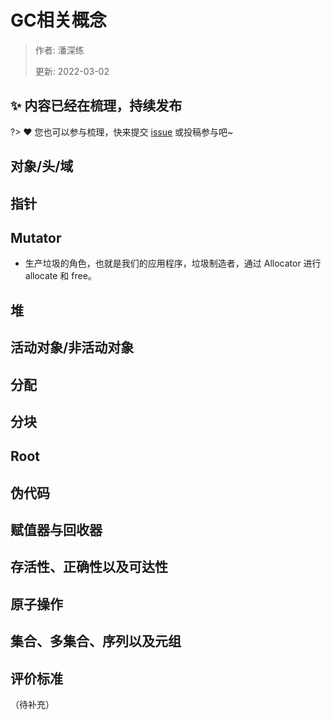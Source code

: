 # GC相关概念

> 作者: 潘深练
>
> 更新: 2022-03-02

## ✨ 内容已经在梳理，持续发布
?> ❤️ 您也可以参与梳理，快来提交 [issue](https://github.com/senlypan/jvm-docs/issues) 或投稿参与吧~




## 对象/头/域
## 指针
## Mutator
- 生产垃圾的角色，也就是我们的应用程序，垃圾制造者，通过 Allocator 进行 allocate 和 free。
## 堆
## 活动对象/非活动对象
## 分配
## 分块
## Root
## 伪代码
## 赋值器与回收器
## 存活性、正确性以及可达性
## 原子操作
## 集合、多集合、序列以及元组
## 评价标准


（待补充）